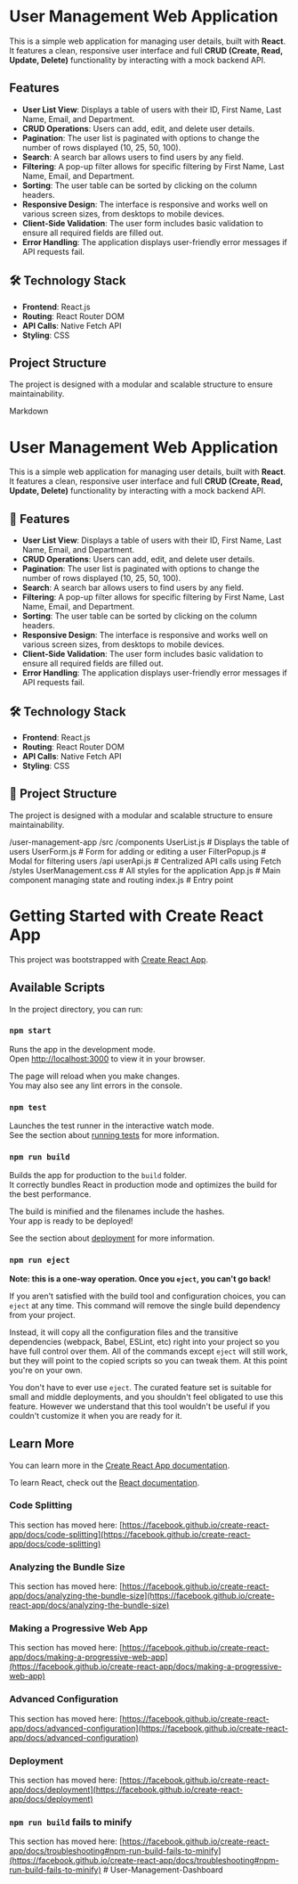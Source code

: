 # User Management Web Application

This is a simple web application for managing user details, built with **React**. It features a clean, responsive user interface and full **CRUD (Create, Read, Update, Delete)** functionality by interacting with a mock backend API.

##  Features

* **User List View**: Displays a table of users with their ID, First Name, Last Name, Email, and Department.
* **CRUD Operations**: Users can add, edit, and delete user details.
* **Pagination**: The user list is paginated with options to change the number of rows displayed (10, 25, 50, 100).
* **Search**: A search bar allows users to find users by any field.
* **Filtering**: A pop-up filter allows for specific filtering by First Name, Last Name, Email, and Department.
* **Sorting**: The user table can be sorted by clicking on the column headers.
* **Responsive Design**: The interface is responsive and works well on various screen sizes, from desktops to mobile devices.
* **Client-Side Validation**: The user form includes basic validation to ensure all required fields are filled out.
* **Error Handling**: The application displays user-friendly error messages if API requests fail.

## 🛠️ Technology Stack

* **Frontend**: React.js
* **Routing**: React Router DOM
* **API Calls**: Native Fetch API
* **Styling**: CSS

## Project Structure

The project is designed with a modular and scalable structure to ensure maintainability.

Markdown

# User Management Web Application

This is a simple web application for managing user details, built with **React**. It features a clean, responsive user interface and full **CRUD (Create, Read, Update, Delete)** functionality by interacting with a mock backend API.

## 🚀 Features

* **User List View**: Displays a table of users with their ID, First Name, Last Name, Email, and Department.
* **CRUD Operations**: Users can add, edit, and delete user details.
* **Pagination**: The user list is paginated with options to change the number of rows displayed (10, 25, 50, 100).
* **Search**: A search bar allows users to find users by any field.
* **Filtering**: A pop-up filter allows for specific filtering by First Name, Last Name, Email, and Department.
* **Sorting**: The user table can be sorted by clicking on the column headers.
* **Responsive Design**: The interface is responsive and works well on various screen sizes, from desktops to mobile devices.
* **Client-Side Validation**: The user form includes basic validation to ensure all required fields are filled out.
* **Error Handling**: The application displays user-friendly error messages if API requests fail.

## 🛠️ Technology Stack

* **Frontend**: React.js
* **Routing**: React Router DOM
* **API Calls**: Native Fetch API
* **Styling**: CSS

## 📁 Project Structure

The project is designed with a modular and scalable structure to ensure maintainability.

/user-management-app
/src
/components
UserList.js         # Displays the table of users
UserForm.js         # Form for adding or editing a user
FilterPopup.js      # Modal for filtering users
/api
userApi.js          # Centralized API calls using Fetch
/styles
UserManagement.css  # All styles for the application
App.js                # Main component managing state and routing
index.js              # Entry point



# Getting Started with Create React App

This project was bootstrapped with [Create React App](https://github.com/facebook/create-react-app).

## Available Scripts

In the project directory, you can run:

### `npm start`

Runs the app in the development mode.\
Open [http://localhost:3000](http://localhost:3000) to view it in your browser.

The page will reload when you make changes.\
You may also see any lint errors in the console.

### `npm test`

Launches the test runner in the interactive watch mode.\
See the section about [running tests](https://facebook.github.io/create-react-app/docs/running-tests) for more information.

### `npm run build`

Builds the app for production to the `build` folder.\
It correctly bundles React in production mode and optimizes the build for the best performance.

The build is minified and the filenames include the hashes.\
Your app is ready to be deployed!

See the section about [deployment](https://facebook.github.io/create-react-app/docs/deployment) for more information.

### `npm run eject`

**Note: this is a one-way operation. Once you `eject`, you can't go back!**

If you aren't satisfied with the build tool and configuration choices, you can `eject` at any time. This command will remove the single build dependency from your project.

Instead, it will copy all the configuration files and the transitive dependencies (webpack, Babel, ESLint, etc) right into your project so you have full control over them. All of the commands except `eject` will still work, but they will point to the copied scripts so you can tweak them. At this point you're on your own.

You don't have to ever use `eject`. The curated feature set is suitable for small and middle deployments, and you shouldn't feel obligated to use this feature. However we understand that this tool wouldn't be useful if you couldn't customize it when you are ready for it.

## Learn More

You can learn more in the [Create React App documentation](https://facebook.github.io/create-react-app/docs/getting-started).

To learn React, check out the [React documentation](https://reactjs.org/).

### Code Splitting

This section has moved here: [https://facebook.github.io/create-react-app/docs/code-splitting](https://facebook.github.io/create-react-app/docs/code-splitting)

### Analyzing the Bundle Size

This section has moved here: [https://facebook.github.io/create-react-app/docs/analyzing-the-bundle-size](https://facebook.github.io/create-react-app/docs/analyzing-the-bundle-size)

### Making a Progressive Web App

This section has moved here: [https://facebook.github.io/create-react-app/docs/making-a-progressive-web-app](https://facebook.github.io/create-react-app/docs/making-a-progressive-web-app)

### Advanced Configuration

This section has moved here: [https://facebook.github.io/create-react-app/docs/advanced-configuration](https://facebook.github.io/create-react-app/docs/advanced-configuration)

### Deployment

This section has moved here: [https://facebook.github.io/create-react-app/docs/deployment](https://facebook.github.io/create-react-app/docs/deployment)

### `npm run build` fails to minify

This section has moved here: [https://facebook.github.io/create-react-app/docs/troubleshooting#npm-run-build-fails-to-minify](https://facebook.github.io/create-react-app/docs/troubleshooting#npm-run-build-fails-to-minify)
#   U s e r - M a n a g e m e n t - D a s h b o a r d 
 
 

